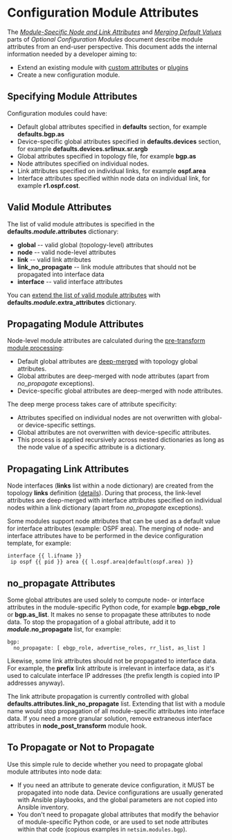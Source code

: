# Configuration Module Attributes

The _[Module-Specific Node and Link Attributes](../modules.md#module-specific-node-and-link-attributes)_ and _[Merging Default Values](../modules.md#merging-default-values)_ parts of _Optional Configuration Modules_ document describe module attributes from an end-user perspective. This document adds the internal information needed by a developer aiming to:

* Extend an existing module with [custom attributes](../extend-attributes.md) or [plugins](../plugins.md)
* Create a new configuration module. 

## Specifying Module Attributes

Configuration modules could have:

* Default global attributes specified in **defaults** section, for example **defaults.bgp.as**
* Device-specific global attributes specified in **defaults.devices** section, for example **defaults.devices.srlinux.sr.srgb**
* Global attributes specified in topology file, for example **bgp.as**
* Node attributes specified on individual nodes.
* Link attributes specified on individual links, for example **ospf.area**
* Interface attributes specified within node data on individual link, for example **r1.ospf.cost**.

## Valid Module Attributes

The list of valid module attributes is specified in the **defaults._module_.attributes** dictionary:

* **global** -- valid global (topology-level) attributes
* **node** -- valid node-level attributes
* **link** -- valid link attributes
* **link_no_propagate** -- link module attributes that should not be propagated into interface data
* **interface** -- valid interface attributes

You can [extend the list of valid module attributes](../extend-attributes.md) with **defaults._module_.extra_attributes** dictionary.

## Propagating Module Attributes

Node-level module attributes are calculated during the [pre-transform module processing](transform.md#adjust-global-module-parameters):

* Default global attributes are [deep-merged](../defaults.md#deep-merging) with topology global attributes.
* Global attributes are deep-merged with node attributes (apart from *no_propagate* exceptions).
* Device-specific global attributes are deep-merged with node attributes.

The deep merge process takes care of attribute specificity:

* Attributes specified on individual nodes are not overwritten with global- or device-specific settings.
* Global attributes are not overwritten with device-specific attributes.
* This process is applied recursively across nested dictionaries as long as the node value of a specific attribute is a dictionary.

## Propagating Link Attributes

Node interfaces (**links** list within a node dictionary) are created from the topology **links** definition ([details](../links.md)). During that process, the link-level attributes are deep-merged with interface attributes specified on individual nodes within a link dictionary (apart from *no_propagate* exceptions).

Some modules support node attributes that can be used as a default value for interface attributes (example: OSPF area). The merging of node- and interface attributes have to be performed in the device configuration template, for example:

```
interface {{ l.ifname }}
 ip ospf {{ pid }} area {{ l.ospf.area|default(ospf.area) }}
```

## no_propagate Attributes

Some global attributes are used solely to compute node- or interface attributes in the module-specific Python code, for example **bgp.ebgp_role** or **bgp.as_list**. It makes no sense to propagate these attributes to node data. To stop the propagation of a global attribute, add it to **_module_.no_propagate** list, for example:

```
bgp:
  no_propagate: [ ebgp_role, advertise_roles, rr_list, as_list ]
```

Likewise, some link attributes should not be propagated to interface data. For example, the **prefix** link attribute is irrelevant in interface data, as it's used to calculate interface IP addresses (the prefix length is copied into IP addresses anyway). 

The link attribute propagation is currently controlled with global **defaults.attributes.link_no_propagate** list. Extending that list with a module name would stop propagation of all module-specific attributes into interface data. If you need a more granular solution, remove extraneous interface attributes in **node_post_transform** module hook.

## To Propagate or Not to Propagate

Use this simple rule to decide whether you need to propagate global module attributes into node data:

* If you need an attribute to generate device configuration, it MUST be propagated into node data. Device configurations are usually generated with Ansible playbooks, and the global parameters are not copied into Ansible inventory.
* You don't need to propagate global attributes that modify the behavior of module-specific Python code, or are used to set node attributes within that code (copious examples in `netsim.modules.bgp`). 
